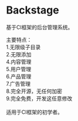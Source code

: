 # Backstage
基于CI框架的后台管理系统。

主要特点：<br>
1.无限级子目录<br>
2.无限添加<br>
4.内容管理<br>
5.用户管理<br>
6.产品管理<br>
7.广告管理<br>
8.完全开源，无任何加密<br>
9.完全免费，开发这任意修改<br>
<br>
适用于CI框架的初学者。
